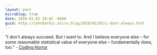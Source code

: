 ```yaml
---
layout: post
microblog: true
date: 2018-01-02 19:42 -0600
guid: http://johnbarbic.micro.blog/2018/01/03/i-dont-always.html
---
```

"I don't always succeed. But I _want_ to. And I believe everyone else – for some reasonable statistical value of everyone else – fundamentally does, too." - [Coding Horror](https://blog.codinghorror.com/to-serve-man-with-software/)
